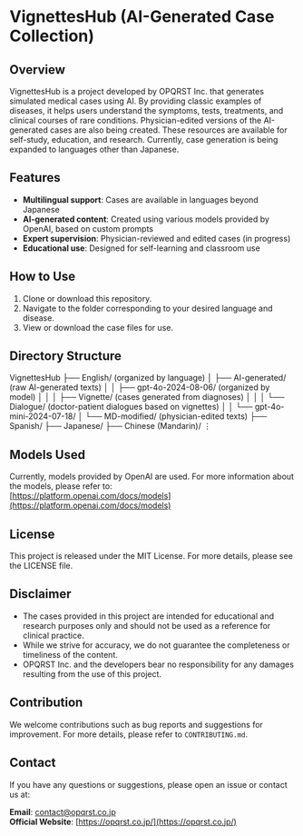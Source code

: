 # VignettesHub (AI-Generated Case Collection)

## Overview
VignettesHub is a project developed by OPQRST Inc. that generates simulated medical cases using AI. By providing classic examples of diseases, it helps users understand the symptoms, tests, treatments, and clinical courses of rare conditions. Physician-edited versions of the AI-generated cases are also being created. These resources are available for self-study, education, and research. Currently, case generation is being expanded to languages other than Japanese.

## Features
- **Multilingual support**: Cases are available in languages beyond Japanese
- **AI-generated content**: Created using various models provided by OpenAI, based on custom prompts
- **Expert supervision**: Physician-reviewed and edited cases (in progress)
- **Educational use**: Designed for self-learning and classroom use

## How to Use
1. Clone or download this repository.
2. Navigate to the folder corresponding to your desired language and disease.
3. View or download the case files for use.

## Directory Structure
VignettesHub
├── English/ (organized by language)
│   ├── AI-generated/ (raw AI-generated texts)
│   │   ├── gpt-4o-2024-08-06/ (organized by model)
│   │   │   ├── Vignette/ (cases generated from diagnoses)
│   │   │   └── Dialogue/ (doctor-patient dialogues based on vignettes)
│   │   └── gpt-4o-mini-2024-07-18/
│   └── MD-modified/ (physician-edited texts)
├── Spanish/
├── Japanese/
├── Chinese (Mandarin)/
⋮
## Models Used
Currently, models provided by OpenAI are used. For more information about the models, please refer to:  
[https://platform.openai.com/docs/models](https://platform.openai.com/docs/models)

## License
This project is released under the MIT License. For more details, please see the LICENSE file.

## Disclaimer
- The cases provided in this project are intended for educational and research purposes only and should not be used as a reference for clinical practice.  
- While we strive for accuracy, we do not guarantee the completeness or timeliness of the content.  
- OPQRST Inc. and the developers bear no responsibility for any damages resulting from the use of this project.  

## Contribution
We welcome contributions such as bug reports and suggestions for improvement. For more details, please refer to `CONTRIBUTING.md`.

## Contact
If you have any questions or suggestions, please open an issue or contact us at:

**Email**: contact@opqrst.co.jp  
**Official Website**: [https://opqrst.co.jp/](https://opqrst.co.jp/)